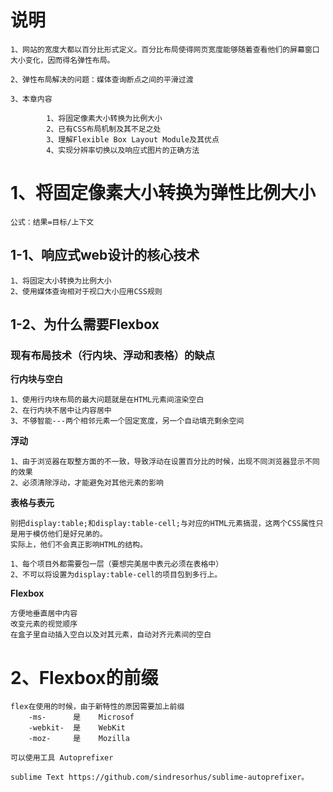 # 说明

```
1、网站的宽度大都以百分比形式定义。百分比布局使得网页宽度能够随着查看他们的屏幕窗口大小变化，因而得名弹性布局。

2、弹性布局解决的问题：媒体查询断点之间的平滑过渡

3、本章内容

        1、将固定像素大小转换为比例大小
        2、已有CSS布局机制及其不足之处
        3、理解Flexible Box Layout Module及其优点
        4、实现分辨率切换以及响应式图片的正确方法
```

# 1、将固定像素大小转换为弹性比例大小

```
公式：结果=目标/上下文
```

## 1-1、响应式web设计的核心技术

```
1、将固定大小转换为比例大小
2、使用媒体查询相对于视口大小应用CSS规则
```

## 1-2、为什么需要Flexbox

### **现有布局技术（行内块、浮动和表格）的缺点**

**行内块与空白**

```
1、使用行内块布局的最大问题就是在HTML元素间渲染空白
2、在行内块不居中让内容居中
3、不够智能---两个相邻元素一个固定宽度，另一个自动填充剩余空间
```

**浮动**

```
1、由于浏览器在取整方面的不一致，导致浮动在设置百分比的时候，出现不同浏览器显示不同的效果
2、必须清除浮动，才能避免对其他元素的影响
```

**表格与表元**

```
别把display:table;和display:table-cell;与对应的HTML元素搞混，这两个CSS属性只是用于模仿他们是好兄弟的。
实际上，他们不会真正影响HTML的结构。

1、每个项目外都需要包一层（要想完美居中表元必须在表格中）
2、不可以将设置为display:table-cell的项目包到多行上。
```

**Flexbox**

```
方便地垂直居中内容
改变元素的视觉顺序
在盒子里自动插入空白以及对其元素，自动对齐元素间的空白
```

# 2、Flexbox的前缀

```
flex在使用的时候，由于新特性的原因需要加上前缀
    -ms-      是    Microsof
    -webkit-  是    WebKit
    -moz-     是    Mozilla
    
可以使用工具 Autoprefixer

sublime Text https://github.com/sindresorhus/sublime-autoprefixer。
```



